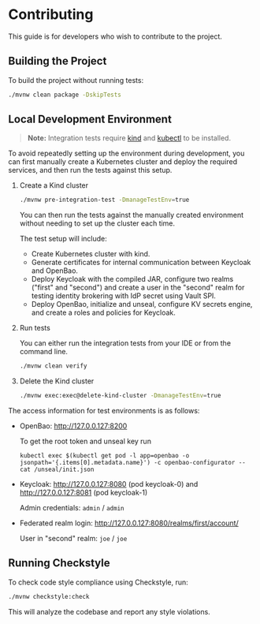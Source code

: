 # Contributing

This guide is for developers who wish to contribute to the project.

## Building the Project

To build the project without running tests:

```bash
./mvnw clean package -DskipTests
```

## Local Development Environment

> **Note:** Integration tests require [kind](https://kind.sigs.k8s.io/) and [kubectl](https://kubernetes.io/docs/tasks/tools/) to be installed.

To avoid repeatedly setting up the environment during development, you can first manually create a Kubernetes cluster and deploy the required services, and then run the tests against this setup.

1. Create a Kind cluster

    ```bash
    ./mvnw pre-integration-test -DmanageTestEnv=true
    ```

    You can then run the tests against the manually created environment without needing to set up the cluster each time.

    The test setup will include:

    - Create Kubernetes cluster with kind.
    - Generate certificates for internal communication between Keycloak and OpenBao.
    - Deploy Keycloak with the compiled JAR, configure two realms ("first" and "second") and create a user in the "second" realm for testing identity brokering with IdP secret using Vault SPI.
    - Deploy OpenBao, initialize and unseal, configure KV secrets engine, and create a roles and policies for Keycloak.

2. Run tests

    You can either run the integration tests from your IDE or from the command line.

    ```bash
    ./mvnw clean verify
    ```

3. Delete the Kind cluster

    ```bash
    ./mvnw exec:exec@delete-kind-cluster -DmanageTestEnv=true
    ```

The access information for test environments is as follows:

- OpenBao: http://127.0.0.127:8200

  To get the root token and unseal key run
  ```
  kubectl exec $(kubectl get pod -l app=openbao -o jsonpath='{.items[0].metadata.name}') -c openbao-configurator -- cat /unseal/init.json
  ```
- Keycloak: http://127.0.0.127:8080 (pod keycloak-0) and http://127.0.0.127:8081 (pod keycloak-1)

  Admin credentials: `admin` / `admin`

- Federated realm login: http://127.0.0.127:8080/realms/first/account/

  User in "second" realm: `joe` / `joe`



## Running Checkstyle

To check code style compliance using Checkstyle, run:

```bash
./mvnw checkstyle:check
```

This will analyze the codebase and report any style violations.
